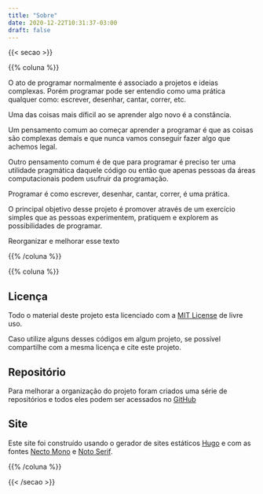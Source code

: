 ```yaml
---
title: "Sobre"
date: 2020-12-22T10:31:37-03:00
draft: false
---
```


{{< secao >}}

{{% coluna %}}

O ato de programar normalmente é associado a projetos e ideias complexas. Porém programar pode ser entendio como uma prática qualquer como: escrever, desenhar, cantar, correr, etc.
    
Uma das coisas mais díficil ao se aprender algo novo é a constância. 


Um pensamento comum ao começar aprender a programar é que as coisas são complexas demais e que nunca vamos conseguir fazer algo que achemos legal.

Outro pensamento comum é de que para programar é preciso ter uma utilidade pragmática daquele código ou então que apenas pessoas da áreas computacionais podem usufruir da programação.

Programar é como escrever, desenhar, cantar, correr, é uma prática.

O principal objetivo desse projeto é promover através de um exercício simples que as pessoas experimentem, pratiquem e explorem as possibilidades de programar.

Reorganizar e melhorar esse texto

{{% /coluna %}}

{{% coluna %}}
    
## Licença

Todo o material deste projeto esta licenciado com a [MIT License](https://github.com/1-100/1-100-Site/blob/main/LICENSE) de livre uso.

Caso utilize alguns desses códigos em algum projeto, se possível compartilhe com a mesma licença e cite este projeto.

## Repositório

Para melhorar a organização do projeto foram criados uma série de repositórios e todos eles podem ser acessados no [GitHub](Github.com/1-100/)

## Site

Este site foi construído usando o gerador de sites estáticos [Hugo](https://gohugo.io/) e com as fontes [Necto Mono](http://collletttivo.it/) e [Noto Serif](https://fonts.google.com/specimen/Noto+Serif).

{{% /coluna %}}

{{< /secao >}}